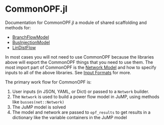 # CommonOPF.jl

Documentation for CommonOPF.jl a module of shared scaffolding and methods for:
- [BranchFlowModel](https://github.com/NLaws/BranchFlowModel.jl)
- [BusInjectionModel](https://github.com/NLaws/BusInjectionModel.jl)
- [LinDistFlow](https://github.com/NLaws/LinDistFlow)

In most cases you will not need to use CommonOPF because the libraries above will export the
CommonOPF things that you need to use them. The most import part of CommonOPF is the [Network Model](@ref)
and how to specify inputs to all of the above libraries. See [Input Formats](@ref) for more.

The primary work flow for CommonOPF is:
1. User inputs (in JSON, YAML, or Dict) or passed to a `Network` builder.
2. The `Network` is used to build a power flow model in JuMP, using methods like `busses(net::Network)`
3. The JuMP model is solved
4. The model and network are passed to `opf_results` to get results in a dictionary like the
   variable containers in the JuMP model